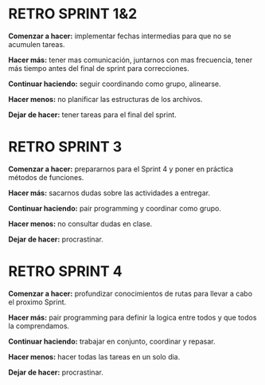 # RETRO SPRINT 1&2

**Comenzar a hacer:**
    implementar fechas intermedias para que no se acumulen tareas.

**Hacer más:**
    tener mas comunicación, juntarnos con mas frecuencia, tener más tiempo antes del final de sprint para correcciones.

**Continuar haciendo:**
    seguir coordinando como grupo, alinearse.

**Hacer menos:**
    no planificar las estructuras de los archivos.

**Dejar de hacer:** 
    tener tareas para el final del sprint.


# RETRO SPRINT 3

**Comenzar a hacer:**
    prepararnos para el Sprint 4 y poner en práctica métodos de funciones.

**Hacer más:**
    sacarnos dudas sobre las actividades a entregar.

**Continuar haciendo:**
    pair programming y coordinar como grupo.

**Hacer menos:**
    no consultar dudas en clase.

**Dejar de hacer:** 
    procrastinar.



# RETRO SPRINT 4

**Comenzar a hacer:**
    profundizar conocimientos de rutas para llevar a cabo el proximo Sprint.

**Hacer más:**
    pair programming para definir la logica entre todos y que todos la comprendamos.

**Continuar haciendo:**
    trabajar en conjunto, coordinar y repasar.

**Hacer menos:**
    hacer todas las tareas en un solo dia.

**Dejar de hacer:** 
    procrastinar.